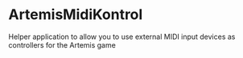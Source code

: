 ArtemisMidiKontrol
==================

Helper application to allow you to use external MIDI input devices as controllers for the Artemis game
